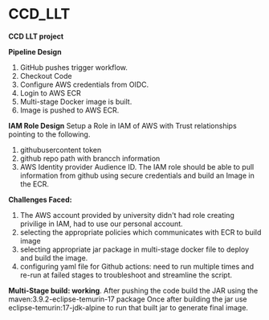 # CCD_LLT
**CCD LLT project**

**Pipeline Design**
1. GitHub pushes trigger workflow.
2. Checkout Code
3. Configure AWS credentials from OIDC.
4. Login to AWS ECR
5. Multi-stage Docker image is built.
6. Image is pushed to AWS ECR.

**IAM Role Design**
Setup a Role in IAM of AWS with Trust relationships pointing to the following.
1. githubusercontent token
2. github repo path with brancch information
3. AWS Identity provider Audience ID.
The IAM role should be able to pull information from github using secure credentials and build an Image in the ECR.

**Challenges Faced:**
1. The AWS account provided by university didn't had role creating privilige in IAM, had to use our personal account.
2. selecting the appropriate policies which communicates with ECR to build image
3. selecting appropriate jar package in multi-stage docker file to deploy and build the image.
4. configuring yaml file for Github actions: need to run multiple times and re-run at failed stages to troubleshoot and streamline the script.

**Multi-Stage build: working**.
After pushing the code build the JAR using the maven:3.9.2-eclipse-temurin-17 package
Once after building the jar use eclipse-temurin:17-jdk-alpine to run that built jar to generate final image.
